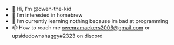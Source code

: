 - 👋 Hi, I’m @owen-the-kid
- 👀 I’m interested in homebrew
- 🌱 I’m currently learning nothing because im bad at programming
- 📫 How to reach me owenramaekers2006@gmail.com or upsidedownshaggy#2323 on discord

<!---
owen-the-kid/owen-the-kid is a ✨ special ✨ repository because its `README.md` (this file) appears on your GitHub profile.
You can click the Preview link to take a look at your changes.
--->
